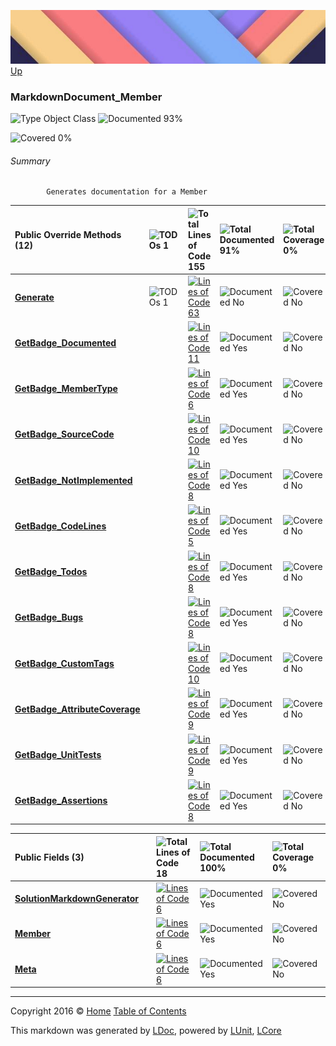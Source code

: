 ![](../Content/LDoc-banner-small.png "")
[Up](../LDoc.md)

### MarkdownDocument_Member

![Type Object Class](http://b.repl.ca/v1/Type-Object%20Class-blue.png "") ![Documented 93%](http://b.repl.ca/v1/Documented-93%25-green.png "")

![Covered 0%](http://b.repl.ca/v1/Covered-0%25-red.png "")


###### Summary

            Generates documentation for a Member
            

Public  Override Methods (12) | ![TODOs 1](http://b.repl.ca/v1/TODOs-1-orange.png "") | ![Total Lines of Code 155](http://b.repl.ca/v1/Total%20Lines%20of%20Code-155-blue.png "") | ![Total Documented 91%](http://b.repl.ca/v1/Total%20Documented-91%25-green.png "") | ![Total Coverage 0%](http://b.repl.ca/v1/Total%20Coverage-0%25-red.png "")
:---  | :---  | :---  | :---  | :--- 
**[Generate](MarkdownDocument_Member_Generate.md)** | ![TODOs 1](http://b.repl.ca/v1/TODOs-1-orange.png "") | [![Lines of Code 63](http://b.repl.ca/v1/Lines%20of%20Code-63-blue.png "")](../Markdown/MarkdownDocument_Member.cs#L69) | ![Documented No](http://b.repl.ca/v1/Documented-No-red.png "") | ![Covered No](http://b.repl.ca/v1/Covered-No-red.png "")
**[GetBadge_Documented](MarkdownDocument_Member_GetBadge_Documented.md)** |  | [![Lines of Code 11](http://b.repl.ca/v1/Lines%20of%20Code-11-blue.png "")](../Markdown/MarkdownDocument_Member.cs#L180) | ![Documented Yes](http://b.repl.ca/v1/Documented-Yes-brightgreen.png "") | ![Covered No](http://b.repl.ca/v1/Covered-No-red.png "")
**[GetBadge_MemberType](MarkdownDocument_Member_GetBadge_MemberType.md)** |  | [![Lines of Code 6](http://b.repl.ca/v1/Lines%20of%20Code-6-blue.png "")](../Markdown/MarkdownDocument_Member.cs#L194) | ![Documented Yes](http://b.repl.ca/v1/Documented-Yes-brightgreen.png "") | ![Covered No](http://b.repl.ca/v1/Covered-No-red.png "")
**[GetBadge_SourceCode](MarkdownDocument_Member_GetBadge_SourceCode.md)** |  | [![Lines of Code 10](http://b.repl.ca/v1/Lines%20of%20Code-10-blue.png "")](../Markdown/MarkdownDocument_Member.cs#L203) | ![Documented Yes](http://b.repl.ca/v1/Documented-Yes-brightgreen.png "") | ![Covered No](http://b.repl.ca/v1/Covered-No-red.png "")
**[GetBadge_NotImplemented](MarkdownDocument_Member_GetBadge_NotImplemented.md)** |  | [![Lines of Code 8](http://b.repl.ca/v1/Lines%20of%20Code-8-blue.png "")](../Markdown/MarkdownDocument_Member.cs#L216) | ![Documented Yes](http://b.repl.ca/v1/Documented-Yes-brightgreen.png "") | ![Covered No](http://b.repl.ca/v1/Covered-No-red.png "")
**[GetBadge_CodeLines](MarkdownDocument_Member_GetBadge_CodeLines.md)** |  | [![Lines of Code 5](http://b.repl.ca/v1/Lines%20of%20Code-5-blue.png "")](../Markdown/MarkdownDocument_Member.cs#L227) | ![Documented Yes](http://b.repl.ca/v1/Documented-Yes-brightgreen.png "") | ![Covered No](http://b.repl.ca/v1/Covered-No-red.png "")
**[GetBadge_Todos](MarkdownDocument_Member_GetBadge_Todos.md)** |  | [![Lines of Code 8](http://b.repl.ca/v1/Lines%20of%20Code-8-blue.png "")](../Markdown/MarkdownDocument_Member.cs#L235) | ![Documented Yes](http://b.repl.ca/v1/Documented-Yes-brightgreen.png "") | ![Covered No](http://b.repl.ca/v1/Covered-No-red.png "")
**[GetBadge_Bugs](MarkdownDocument_Member_GetBadge_Bugs.md)** |  | [![Lines of Code 8](http://b.repl.ca/v1/Lines%20of%20Code-8-blue.png "")](../Markdown/MarkdownDocument_Member.cs#L246) | ![Documented Yes](http://b.repl.ca/v1/Documented-Yes-brightgreen.png "") | ![Covered No](http://b.repl.ca/v1/Covered-No-red.png "")
**[GetBadge_CustomTags](MarkdownDocument_Member_GetBadge_CustomTags.md)** |  | [![Lines of Code 10](http://b.repl.ca/v1/Lines%20of%20Code-10-blue.png "")](../Markdown/MarkdownDocument_Member.cs#L257) | ![Documented Yes](http://b.repl.ca/v1/Documented-Yes-brightgreen.png "") | ![Covered No](http://b.repl.ca/v1/Covered-No-red.png "")
**[GetBadge_AttributeCoverage](MarkdownDocument_Member_GetBadge_AttributeCoverage.md)** |  | [![Lines of Code 9](http://b.repl.ca/v1/Lines%20of%20Code-9-blue.png "")](../Markdown/MarkdownDocument_Member.cs#L295) | ![Documented Yes](http://b.repl.ca/v1/Documented-Yes-brightgreen.png "") | ![Covered No](http://b.repl.ca/v1/Covered-No-red.png "")
**[GetBadge_UnitTests](MarkdownDocument_Member_GetBadge_UnitTests.md)** |  | [![Lines of Code 9](http://b.repl.ca/v1/Lines%20of%20Code-9-blue.png "")](../Markdown/MarkdownDocument_Member.cs#L307) | ![Documented Yes](http://b.repl.ca/v1/Documented-Yes-brightgreen.png "") | ![Covered No](http://b.repl.ca/v1/Covered-No-red.png "")
**[GetBadge_Assertions](MarkdownDocument_Member_GetBadge_Assertions.md)** |  | [![Lines of Code 8](http://b.repl.ca/v1/Lines%20of%20Code-8-blue.png "")](../Markdown/MarkdownDocument_Member.cs#L319) | ![Documented Yes](http://b.repl.ca/v1/Documented-Yes-brightgreen.png "") | ![Covered No](http://b.repl.ca/v1/Covered-No-red.png "")


Public   Fields (3) |  | ![Total Lines of Code 18](http://b.repl.ca/v1/Total%20Lines%20of%20Code-18-blue.png "") | ![Total Documented 100%](http://b.repl.ca/v1/Total%20Documented-100%25-brightgreen.png "") | ![Total Coverage 0%](http://b.repl.ca/v1/Total%20Coverage-0%25-red.png "")
:---  | :---  | :---  | :---  | :--- 
**[SolutionMarkdownGenerator](MarkdownDocument_Member_SolutionMarkdownGenerator.md)** |  | [![Lines of Code 6](http://b.repl.ca/v1/Lines%20of%20Code-6-blue.png "")](../Markdown/MarkdownDocument_Member.cs#L21) | ![Documented Yes](http://b.repl.ca/v1/Documented-Yes-brightgreen.png "") | ![Covered No](http://b.repl.ca/v1/Covered-No-red.png "")
**[Member](MarkdownDocument_Member_Member.md)** |  | [![Lines of Code 6](http://b.repl.ca/v1/Lines%20of%20Code-6-blue.png "")](../Markdown/MarkdownDocument_Member.cs#L26) | ![Documented Yes](http://b.repl.ca/v1/Documented-Yes-brightgreen.png "") | ![Covered No](http://b.repl.ca/v1/Covered-No-red.png "")
**[Meta](MarkdownDocument_Member_Meta.md)** |  | [![Lines of Code 6](http://b.repl.ca/v1/Lines%20of%20Code-6-blue.png "")](../Markdown/MarkdownDocument_Member.cs#L31) | ![Documented Yes](http://b.repl.ca/v1/Documented-Yes-brightgreen.png "") | ![Covered No](http://b.repl.ca/v1/Covered-No-red.png "")




---

Copyright 2016 &copy; [Home](../../README.md) [Table of Contents](../../TableOfContents.md)

This markdown was generated by [LDoc](https://github.com/CodeSingularity/LDoc), powered by [LUnit](https://github.com/CodeSingularity/LUnit), [LCore](https://github.com/CodeSingularity/LCore)
